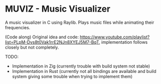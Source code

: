 # MUVIZ - Music Visualizer

A music visualizer in C using Raylib. Plays music files while animating their frequencies.

(Code along) Original idea and code: https://www.youtube.com/playlist?list=PLpM-Dvs8t0Vak1rrE2NJn8XYEJ5M7-BqT, implementation follows closely but not completely.

TODO:
- Implementation in Zig (currently trouble with build system not stable)
- Implementation in Rust (currently not all bindings are available and build system giving some trouble when trying to implement them)